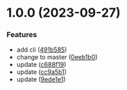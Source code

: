 # 1.0.0 (2023-09-27)


### Features

* add cli ([491b585](https://github.com/fwx5618177/operculum/commit/491b585623415b247c70bf20fd342c9e2e960bac))
* change to master ([0eeb1b0](https://github.com/fwx5618177/operculum/commit/0eeb1b05691fcb85f8d6f5f25143966abe46854d))
* update ([c688f19](https://github.com/fwx5618177/operculum/commit/c688f19bbdd70f3ce8df4f4ae3103945c8c2cea3))
* update ([cc9a5b1](https://github.com/fwx5618177/operculum/commit/cc9a5b1525e2bdaf3520becd1215a8622aa5caa9))
* update ([9ede1e1](https://github.com/fwx5618177/operculum/commit/9ede1e1aa50c325a32c2ee314817018e12700cbb))

